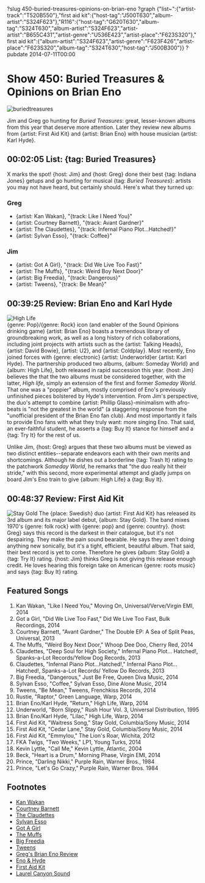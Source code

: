 ?slug 450-buried-treasures-opinions-on-brian-eno
?graph {"list~":{"artist-track":"T520B550"},"first aid kit":{"host-tag":"J500T630","album-artist":"S324F623"},"R116":{"host-tag":"G620T630","album-tag":"S324T630","album-artist":"S324F623","artist-artist":"B655C431","artist-genre":"U536E423","artist-place":"F623S320"}," first aid kit":{"album-artist":"S324F623","artist-genre":"F623F426","artist-place":"F623S320","album-tag":"S324T630","host-tag":"J500B300"}}
?pubdate 2014-07-11T00:00

# Show 450: Buried Treasures & Opinions on Brian Eno
![buriedtreasures](http://static.soundopinions.org/images/treasures.jpg)

Jim and Greg go hunting for *Buried Treasures*: great, lesser-known albums from this year that deserve more attention. Later they review new albums from {artist: First Aid Kit} and {artist: Brian Eno} with house musician {artist: Karl Hyde}.

## 00:02:05 List: {tag: Buried Treasures}
X marks the spot! {host: Jim} and {host: Greg} done their best {tag: Indiana Jones} getups and go hunting for musical {tag: *Buried Treasures*}: artists you may not have heard, but certainly should.  Here's what they turned up:

### Greg 
- {artist: Kan Wakan}, "{track: Like I Need You}"
- {artist: Courtney Barnett}, "{track: Avant Gardner}"
- {artist: The Claudettes}, "{track: Infernal Piano Plot...Hatched!}"
- {artist: Sylvan Esso}, "{track: Coffee}"


### Jim
- {artist: Got A Girl}, "{track: Did We Live Too Fast}"
- {artist: The Muffs}, "{track: Weird Boy Next Door}"
- {artist: Big Freedia}, "{track: Dangerous}"
- {artist: Tweens}, "{track: Be Mean}"


## 00:39:25 Review: Brian Eno and Karl Hyde 
![High Life](http://is1.mzstatic.com/image/thumb/Music4/v4/4d/3e/67/4d3e67a4-56ba-0d4a-4c88-e0f6e0e2eac1/source/600x600bb.jpg "819241631/882740748")   
{genre: Pop}/{genre: Rock} icon (and enabler of the Sound Opinions drinking game) {artist: Brian Eno} boasts a tremendous library of groundbreaking work, as well as a long history of rich collaborations, including joint projects with artists such as the {artist: Talking Heads}, {artist: David Bowie}, {artist: U2}, and {artist: Coldplay}. Most recently, Eno  joined forces with {genre: electronic} {artist: Underworld}er {artist: Karl Hyde}.  The partnership produced two albums, {album: Someday World} and {album: High Life}, both released in rapid succession this year. {host: Jim} believes the that the two albums must be considered together, with the latter, *High life*, simply an extension of the first and former *Someday World*. That one was a "poppier" album, mostly comprised of Eno's previously unfinished pieces bolstered by Hyde's intervention. From Jim's perspective, the duo's attempt to combine {artist: Phillip Glass}-minimalism with afro-beats is "not the greatest in the world" (a staggering response from the "unofficial president of the Brian Eno fan club). And most importantly it fails to provide Eno fans with what they truly want: more singing Eno. That said, an ever-faithful student, he asserts a {tag: Buy It} stance for himself and a {tag: Try It} for the rest of us.

Unlike Jim, {host: Greg} argues that these two albums must be viewed as two distinct entities--separate endeavors each with their own merits and shortcomings. Although he dishes out a borderline {tag: Trash It} rating to the patchwork *Someday World*, he remarks that "the duo really hit their stride," with this second, more experimental attempt and gladly jumps on board Jim's Eno train to give {album: High Life} a {tag: Buy It}.  


## 00:48:37 Review: First Aid Kit
![Stay Gold](http://cdn4.pitchfork.com/albums/20557/homepage_large.6065a0c4.jpg "370729254/845312934")
The {place: Swedish} duo {artist: First Aid Kit} has released its 3rd album and its major label debut, {album: Stay Gold}. The band mixes 1970's {genre: folk rock} with {genre: pop} and {genre: country}. {host: Greg} says this record is the darkest in their catalogue, but it's not despairing. They make the pain sound bearable. He says they aren't doing anything new sonically, but it's a tight, efficient, beautiful album. That said, their best record is yet to come. Therefore he gives {album: Stay Gold} a {tag: Try It} rating. {host: Jim} thinks Greg is not giving this release enough credit. He loves hearing this foreign take on American {genre: roots music} and says {tag: Buy It} rating.

## Featured Songs

1. Kan Wakan, "Like I Need You," Moving On, Universal/Verve/Virgin EMI, 2014 
1. Got a Girl, "Did We Live Too Fast," Did We Live Too Fast, Bulk Recordings, 2014 
1. Courtney Barnett, "Avant Gardner," The Double EP: A Sea of Split Peas, Universal, 2013 
1. The Muffs, "Weird Boy Next Door," Whoop Dee Doo, Cherry Red, 2014 
1. Claudettes, "Deep Soul for High Society," Infernal Piano Plot… Hatched!, Spanks-a-Lot Records/Yellow Dog Records, 2013 
1. Claudettes, "Infernal Piano Plot…Hatched!," Infernal Piano Plot…Hatched!, Spanks-a-Lot Records/ Yellow Do Records, 2013 
1. Big Freedia, "Dangerous," Just Be Free, Queen Diva Music, 2014 
1. Sylvan Esso, "Coffee," Sylvan Esso, Dine Alone Music, 2014 
1. Tweens, "Be Mean," Tweens, Frenchkiss Records, 2014 
1. Rustie, "Raptor," Green Language, Warp, 2014 
1. Brian Eno/Karl Hyde, "Return," High Life, Warp, 2014 
1. Underworld, "Born Slippy," Rush Hour Vol. 3, Universal Distribution, 1995 
1. Brian Eno/Karl Hyde, "Lilac," High Life, Warp, 2014 
1. First Aid Kit, "Waitress Song," Stay Gold, Columbia/Sony Music, 2014 
1. First Aid Kit, "Cedar Lane," Stay Gold, Columbia/Sony Music, 2014 
1. First Aid Kit, "Emmylou," The Lion's Roar, Wichita, 2012 
1. FKA Twigs, "Two Weeks," LP1, Young Turks, 2014 
1. Kevin Lyttle, "Call Me," Kevin Lyttle, Atlantic, 2004 
1. Beck, "Heart is a Drum," Morning Phase, Virgin EMI, 2014 
1. Prince, "Darling Nikki," Purple Rain, Warner Bros., 1984 
1. Prince, "Let's Go Crazy," Purple Rain, Warner Bros. 1984 


## Footnotes
- [Kan Wakan](http://www.kanwakan.com/)
- [Courtney Barnett](http://courtneybarnett.com.au/)
- [The Claudettes](http://claudettesbar.tumblr.com/)
- [Sylvan Esso](http://www.sylvanesso.com/)
- [Got A Girl](http://got-a-girl.com/)
- [The Muffs](http://themuffsband.blogspot.com/)
- [Big Freedia](http://www.bigfreedia.com/)
- [Tweens](http://tweensband.com/)
- [Greg's Brian Eno Review](http://www.chicagotribune.com/entertainment/music/turnitup/ct-brian-eno-karl-hyde-high-life-review-20140630,0,7085287.column)
- [Eno & Hyde](http://www.enohyde.com/)
- [First Aid Kit](http://www.thisisfirstaidkit.com/)
- [Laurel Canyon Sound](http://www.rollingstone.com/music/news/hot-scene-the-return-to-laurel-canyon-19691231)
